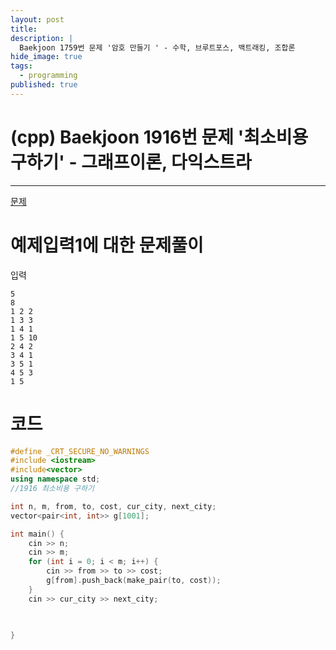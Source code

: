 ```yaml
---
layout: post
title: 
description: |
  Baekjoon 1759번 문제 '암호 만들기 ' - 수학, 브루트포스, 백트래킹, 조합론
hide_image: true
tags:
  - programming
published: true
---
```


# (cpp) Baekjoon 1916번 문제 '최소비용 구하기' - 그래프이론, 다익스트라
* * *
[문제](https://www.acmicpc.net/problem/1916)   
   
# 예제입력1에 대한 문제풀이
입력
```
5
8
1 2 2
1 3 3
1 4 1
1 5 10
2 4 2
3 4 1
3 5 1
4 5 3
1 5
```

# 코드
```cpp
#define _CRT_SECURE_NO_WARNINGS
#include <iostream>
#include<vector>
using namespace std;
//1916 최소비용 구하기

int n, m, from, to, cost, cur_city, next_city;
vector<pair<int, int>> g[1001];

int main() {
	cin >> n;
	cin >> m;
	for (int i = 0; i < m; i++) {
		cin >> from >> to >> cost;
		g[from].push_back(make_pair(to, cost));
	}
	cin >> cur_city >> next_city;
	


}
```


